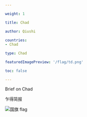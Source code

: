 ```yaml
---

weight: 1

title: Chad

author: Qiushi 

countries: 
- Chad

type: Chad

featuredImagePreview: '/flag/td.png'

toc: false 

---
```


Brief on Chad

乍得简报 

<!--more-->

![国旗 flag](/flag/td.png)
